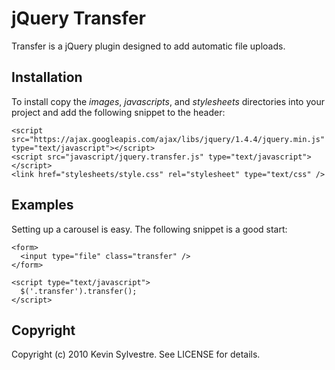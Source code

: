 # jQuery Transfer

Transfer is a jQuery plugin designed to add automatic file uploads.

## Installation

To install copy the *images*, *javascripts*, and *stylesheets* directories into your project and add the following snippet to the header:

    <script src="https://ajax.googleapis.com/ajax/libs/jquery/1.4.4/jquery.min.js" type="text/javascript"></script> 
    <script src="javascript/jquery.transfer.js" type="text/javascript"></script> 
    <link href="stylesheets/style.css" rel="stylesheet" type="text/css" />
  
## Examples

Setting up a carousel is easy. The following snippet is a good start:
    
    <form>
      <input type="file" class="transfer" />
    </form>

    <script type="text/javascript">
      $('.transfer').transfer();
    </script>

## Copyright

Copyright (c) 2010 Kevin Sylvestre. See LICENSE for details.
